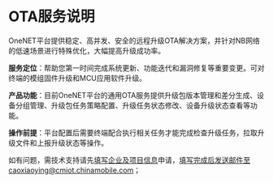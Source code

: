 # OTA服务说明

OneNET平台提供稳定、高并发、安全的远程升级OTA解决方案，并针对NB网络的低速场景进行特殊优化，大幅提高升级成功率。

**服务定位**：帮助您第一时间完成系统更新、功能迭代和漏洞修复等重要变更。可对终端的模组固件升级和MCU应用软件升级。

**产品功能**：目前OneNET平台的通用OTA服务提供升级包版本管理和差分生成、设备分组管理、升级包任务策略配置、升级任务状态修改、设备升级状态查看等功能。

**操作前提**：平台配置后需要终端配合执行相关任务才能完成检查升级任务，拉取升级文件和上报升级状态等操作。

如有问题，需技术支持请先[填写企业及项目信息](https://open.iot.10086.cn/questionnaire/show/441f4a7819df17d0e101bb9c1b23ab75)申请，填写完成后发送邮件至caoxiaoying@cmiot.chinamobile.com；





